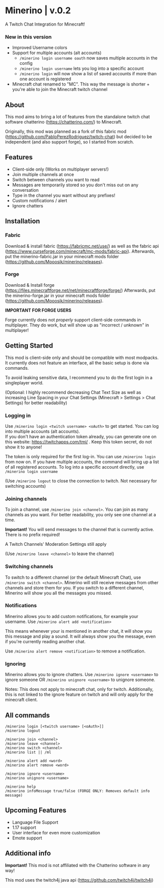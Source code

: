 # Minerino | v.0.2
A Twitch Chat Integration for Minecraft!
### New in this version
- Improved Username colors
- Support for multiple accounts (alt accounts)
    - ```/minerino login username oauth``` now saves multiple accounts in the config
    - ```/minerino login username``` lets you log into a specific account
    - ```/minerino login``` will now show a list of saved accounts if more than one account is registered
- Minecraft chat renamed to "MC". This way the message is shorter + you're able to join the Minecraft twitch channel
## About
This mod aims to bring a lot of features from the standalone twitch chat software chatterino (https://chatterino.com/) to Minecraft.

Originally, this mod was planned as a fork of this fabric mod (https://github.com/PabloPerezRodriguez/twitch-chat) 
but decided to be independent (and also support forge), so I started from scratch.

## Features
- Client-side only (Works on multiplayer servers!)
- Join multiple channels at once
- Switch between channels you want to read
- Messages are temporarily stored so you don't miss out on any conversation
- Type in the channel you want without any prefixes!
- Custom notifications / alert
- Ignore chatters

## Installation
### Fabric

Download & install fabric (https://fabricmc.net/use/) as well as the fabric api (https://www.curseforge.com/minecraft/mc-mods/fabric-api). 
Afterwards, put the minerino-fabric.jar in your minecraft mods folder (https://github.com/Mooosik/minerino/releases).

### Forge
Download & Install forge (https://files.minecraftforge.net/net/minecraftforge/forge/)
Afterwards, put the minerino-forge.jar in your minecraft mods folder (https://github.com/Mooosik/minerino/releases).

**IMPORTANT FOR FORGE USERS**

Forge currently does not *properly* support client-side commands in multiplayer. They do work, but will show up as
"incorrect / unknown" in multiplayer!

## Getting Started
This mod is client-side only and should be compatible with most modpacks.
It currently does not feature an interface, all the basic setup is done via commands.

To avoid leaking sensitive data, I recommend you to do the first login in a singleplayer world.

(Optional: I highly recommend decreasing Chat Text Size as well as increasing Line Spacing in your Chat Settings (Minecraft > Settings > Chat Settings) for better readability)

### Logging in

Use ```/minerino login <twitch username> <oAuth>``` to get started. You can log into multiple accounts (alt accounts).  
If you don't have an authentication token already, you can generate one on this website: https://twitchapps.com/tmi/ . Keep this token secret, do not show it to anyone!

The token is only required for the first log-in. You can use ```/minerino login``` from now on.
If you have multiple accounts, the command will bring up a list of all registered accounts.
To log into a specific account directly, use ```/minerino login username```

(Use ```/minerino logout``` to close the connection to twitch. Not necessary for switching accounts)
### Joining channels
To join a channel, use ```/minerino join <channel>```. You can join as many channels as you want. 
For better readability, you only see one channel at a time.

**Important!** You will send messages to the channel that is currently active. There is no prefix required!

A Twitch Channels' Moderation Settings still apply

(Use ```/minerino leave <channel>``` to leave the channel)
### Switching channels
To switch to a different channel (or the default Minecraft Chat), use ```/minerino switch <channel>```.
Minerino will still receive messages from other channels and store them for you.
If you switch to a different channel, Minerino will show you all the messages you missed.

### Notifications
Minerino allows you to add custom notifications, for example your username. 
Use ```/minerino alert add <notification>```

This means whenever your <notification> is mentioned in another chat, it will show you this message and play a sound.
It will always show you the message, even if you're currently reading another chat.

Use ```/minerino alert remove <notification>``` to remove a notification.

### Ignoring
Minerino allows you to ignore chatters. 
Use ```/minerino ignore <username>``` to ignore someone OR ```/minerino unignore <username>``` to unignore someone.

Notes: This does not apply to minecraft chat, only for twitch. 
Additionally, this is not linked to the ignore feature on twitch and will only apply for the minecraft client.

## All commands
```
/minerino login [<twitch username> [<oAuth>]]
/minerino logout

/minerino join <channel>
/minerino leave <channel>
/minerino switch <channel>
/minerino list || /ml

/minerino alert add <word>
/minerino alert remove <word>

/minerino ignore <username>
/minerino unignore <username>

/minerino help
/minerino infoMessage true/false (FORGE ONLY: Removes default info message)
```




## Upcoming Features
- Language File Support
- 1.17 support
- User interface for even more customization
- Emote support

## Additional info
**Important!** This mod is not affiliated with the Chatterino software in any way!

This mod uses the twitch4j java api (https://github.com/twitch4j/twitch4j)


